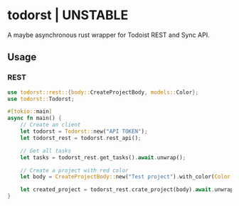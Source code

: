 # todorst | UNSTABLE

A maybe asynchronous rust wrapper for Todoist REST and Sync API.

## Usage

### REST

```rust
use todorst::rest::{body::CreateProjectBody, models::Color};
use todorst::Todorst;

#[tokio::main]
async fn main() {
    // Create an client
    let todorst = Todorst::new("API TOKEN");
    let todorst_rest = todorst.rest_api();

    // Get all tasks
    let tasks = todorst_rest.get_tasks().await.unwrap();

    // Create a project with red color
    let body = CreateProjectBody::new("Test project").with_color(Color::Red);

    let created_project = todorst_rest.crate_project(body).await.unwrap();
}
```
